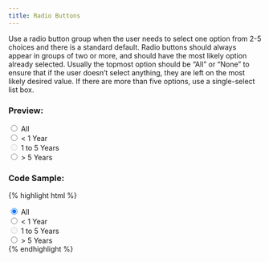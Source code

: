 ```yaml
---
title: Radio Buttons
---
```


Use a radio button group when the user needs to select one option from 2-5 choices and there is a standard default. Radio buttons should always appear in groups of two or more, and should have the most likely option already selected. Usually the topmost option should be “All” or “None” to ensure that if the user doesn’t select anything, they are left on the most likely desired value. If there are more than five options, use a single-select list box.

### Preview:

<div class="radio">
	<label>
		<input type="radio" name="optionsRadios" id="optionsRadios1" value="option1" checked>
		All
	</label>
</div>
<div class="radio">
	<label>
		<input type="radio" name="optionsRadios" id="optionsRadios2" value="option2">
		&lt; 1 Year
	</label>
</div>
<div class="radio disabled">
	<label>
		<input type="radio" name="optionsRadios" id="optionsRadios3" value="option3" disabled>
		1 to 5 Years
	</label>
</div>
<div class="radio">
	<label>
		<input type="radio" name="optionsRadios" id="optionsRadios3" value="option3">
		&gt; 5 Years
	</label>
</div>

### Code Sample:

{% highlight html %}
<!-- Radio Buttons -->
<div class="radio">
	<label>
		<input type="radio" name="optionsRadios" id="optionsRadios1" value="option1" checked>
		All
	</label>
</div>

<div class="radio">
	<label>
		<input type="radio" name="optionsRadios" id="optionsRadios2" value="option2">
		&lt; 1 Year
	</label>
</div>

<div class="radio disabled">
	<label>
		<input type="radio" name="optionsRadios" id="optionsRadios3" value="option3" disabled>
		1 to 5 Years
	</label>
</div>

<div class="radio">
	<label>
		<input type="radio" name="optionsRadios" id="optionsRadios3" value="option3">
		&gt; 5 Years
	</label>
</div>
{% endhighlight %}
